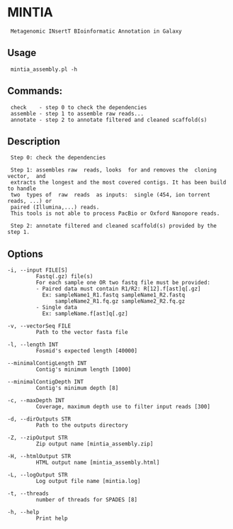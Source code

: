 # MINTIA
     Metagenomic INsertT BIoinformatic Annotation in Galaxy

## Usage
     mintia_assembly.pl -h

## Commands:
     check    - step 0 to check the dependencies
     assemble - step 1 to assemble raw reads...
     annotate - step 2 to annotate filtered and cleaned scaffold(s)


## Description
     Step 0: check the dependencies

     Step 1: assembles raw  reads, looks  for and removes the  cloning vector,  and
     extracts the longest and the most covered contigs. It has been build to handle
     two  types of  raw  reads  as inputs:  single (454, ion torrent reads, ...) or
     paired (Illumina,...) reads.
     This tools is not able to process PacBio or Oxford Nanopore reads.

     Step 2: annotate filtered and cleaned scaffold(s) provided by the step 1.

## Options

    -i, --input FILE[S]
             Fastq(.gz) file(s)
             For each sample one OR two fastq file must be provided:
             - Paired data must contain R1/R2: R[12].f[ast]q[.gz]
               Ex: sampleName1_R1.fastq sampleName1_R2.fastq
                   sampleName2_R1.fq.gz sampleName2_R2.fq.gz
             - Single data
               Ex: sampleName.f[ast]q[.gz]

    -v, --vectorSeq FILE
             Path to the vector fasta file

    -l, --length INT
             Fosmid's expected length [40000]

    --minimalContigLength INT
             Contig's minimum length [1000]

    --minimalContigDepth INT
             Contig's minimum depth [8]

    -c, --maxDepth INT
             Coverage, maximum depth use to filter input reads [300]

    -d, --dirOutputs STR
             Path to the outputs directory

    -Z, --zipOutput STR
             Zip output name [mintia_assembly.zip]

    -H, --htmlOutput STR
             HTML output name [mintia_assembly.html]

    -L, --logOutput STR
             Log output file name [mintia.log]

    -t, --threads
             number of threads for SPADES [8]

    -h, --help
             Print help
